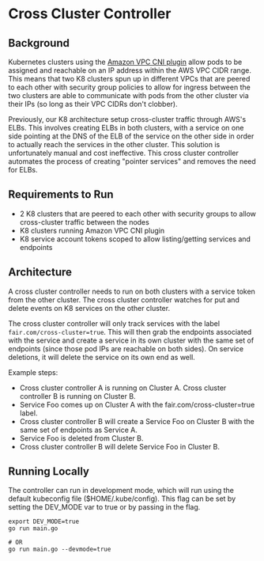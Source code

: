 # Cross Cluster Controller

## Background
Kubernetes clusters using the [Amazon VPC CNI plugin](https://github.com/aws/amazon-vpc-cni-k8s) allow pods to be assigned and reachable on an IP address within the AWS VPC CIDR range. This means that two K8 clusters spun up in different VPCs that are peered to each other with security group policies to allow for ingress between the two clusters are able to communicate with pods from the other cluster via their IPs (so long as their VPC CIDRs don't clobber). 

Previously, our K8 architecture setup cross-cluster traffic through AWS's ELBs. This involves creating ELBs in both clusters, with a service on one side pointing at the DNS of the ELB of the service on the other side in order to actually reach the services in the other cluster. This solution is unfortunately manual and cost ineffective. This cross cluster controller automates the process of creating "pointer services" and removes the need for ELBs.

## Requirements to Run
- 2 K8 clusters that are peered to each other with security groups to allow cross-cluster traffic between the nodes
- K8 clusters running Amazon VPC CNI plugin
- K8 service account tokens scoped to allow listing/getting services and endpoints

## Architecture
A cross cluster controller needs to run on both clusters with a service token from the other cluster. The cross cluster controller watches for put and delete events on K8 services on the other cluster.

The cross cluster controller will only track services with the label `fair.com/cross-cluster=true`. This will then grab the endpoints associated with the service and create a service in its own cluster with the same set of endpoints (since those pod IPs are reachable on both sides). On service deletions, it will delete the service on its own end as well.

Example steps:
- Cross cluster controller A is running on Cluster A. Cross cluster controller B is running on Cluster B.
- Service Foo comes up on Cluster A with the fair.com/cross-cluster=true label.
- Cross cluster controller B will create a Service Foo on Cluster B with the same set of endpoints as Service A.
- Service Foo is deleted from Cluster B.
- Cross cluster controller B will delete Service Foo in Cluster B.

## Running Locally
The controller can run in development mode, which will run using the default kubeconfig file ($HOME/.kube/config). This flag can be set by setting the DEV_MODE var to true or by passing in the flag.

```
export DEV_MODE=true
go run main.go

# OR
go run main.go --devmode=true
```
